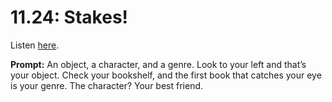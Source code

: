# 11.24: Stakes! 

Listen [here](http://www.writingexcuses.com/2016/06/12/11-24-stakes/). 

**Prompt:** An object, a character, and a genre. Look to your left and that’s your object. Check your bookshelf, and the first book that catches your eye is your genre. The character? Your best friend.